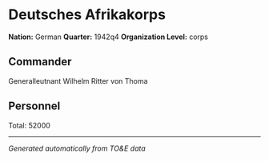 # Deutsches Afrikakorps

**Nation:** German
**Quarter:** 1942q4
**Organization Level:** corps

## Commander

Generalleutnant Wilhelm Ritter von Thoma

## Personnel

Total: 52000

---
*Generated automatically from TO&E data*
